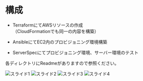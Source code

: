 # 構成

* TerraformにてAWSリソースの作成  
    （CloudFormationでも同一の内容を構築）

* AnsibleにてEC2内のプロビジョニング環境構築

* ServerSpecにてプロビジョニング環境、サーバー環境のテスト

各ディレクトリにReadmeがありますので参照ください。

![スライド1](https://user-images.githubusercontent.com/58794866/77598244-a54d7e80-6f44-11ea-9ff5-24e9720bb346.jpeg)
![スライド2](https://user-images.githubusercontent.com/58794866/77598253-a7afd880-6f44-11ea-9851-1f7918c30fad.jpeg)
![スライド3](https://user-images.githubusercontent.com/58794866/77598255-aa123280-6f44-11ea-91ad-5ed271c9a41c.jpeg)
![スライド4](https://user-images.githubusercontent.com/58794866/77598261-ac748c80-6f44-11ea-9d08-63ef27eba85c.jpeg)
